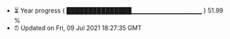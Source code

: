 - ⏳ Year progress { ███████████████▁▁▁▁▁▁▁▁▁▁▁▁▁▁▁ } 51.99 %
- ⏰ Updated on Fri, 09 Jul 2021 18:27:35 GMT

